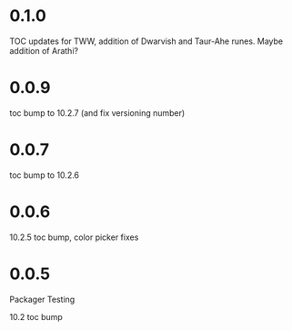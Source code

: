 # 0.1.0

TOC updates for TWW, addition of Dwarvish and Taur-Ahe runes. Maybe addition of Arathi?

# 0.0.9

toc bump to 10.2.7 (and fix versioning number)

# 0.0.7

toc bump to 10.2.6

# 0.0.6

10.2.5 toc bump, color picker fixes

# 0.0.5

Packager Testing

10.2 toc bump